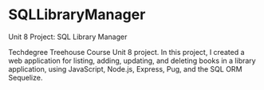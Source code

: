 # SQLLibraryManager
Unit 8 Project: SQL Library Manager


Techdegree Treehouse Course Unit 8 project. In this project, I created a web application for listing, adding, updating, and deleting books in a library application, using JavaScript, Node.js, Express, Pug, and the SQL ORM Sequelize.
